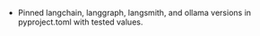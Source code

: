- Pinned langchain, langgraph, langsmith, and ollama versions in pyproject.toml with tested values.
